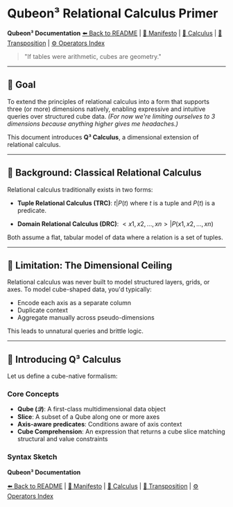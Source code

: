 # Qubeon³ Relational Calculus Primer

<!-- NAVIGATION -->
**Qubeon³ Documentation**
[⬅️ Back to README](../../README.md) | [📘 Manifesto](../MANIFESTO.md) | [📐 Calculus](CALCULUS.md) | [🔁 Transposition](TRANSPOSITION.md) | [⚙️ Operators Index](OPERATORS_INDEX.md)

> "If tables were arithmetic, cubes are geometry."

---

## 🎯 Goal

To extend the principles of relational calculus into a form that supports three (or more) dimensions natively, enabling expressive and intuitive queries over structured cube data.
*(For now we're limiting ourselves to 3 dimensions because anything higher gives me headaches.)*

This document introduces **Q³ Calculus**, a dimensional extension of relational calculus.

---

## 🧠 Background: Classical Relational Calculus

Relational calculus traditionally exists in two forms:

- **Tuple Relational Calculus (TRC)**:
  $`{ t | P(t) }`$ where $`t`$ is a tuple and $`P(t)`$ is a predicate.

- **Domain Relational Calculus (DRC)**:
  $`{ <x1, x2, ..., xn> | P(x1, x2, ..., xn) }`$

Both assume a flat, tabular model of data where a relation is a set of tuples.

---

## 🧩 Limitation: The Dimensional Ceiling

Relational calculus was never built to model structured layers, grids, or axes. To model cube-shaped data, you'd typically:

- Encode each axis as a separate column
- Duplicate context
- Aggregate manually across pseudo-dimensions

This leads to unnatural queries and brittle logic.

---

## 🔮 Introducing Q³ Calculus

Let us define a cube-native formalism:

### Core Concepts

- **Qube (𝒬)**: A first-class multidimensional data object
- **Slice**: A subset of a Qube along one or more axes
- **Axis-aware predicates**: Conditions aware of axis context
- **Cube Comprehension**: An expression that returns a cube slice matching structural and value constraints

### Syntax Sketch

<!-- NAVIGATION -->
**Qubeon³ Documentation**

[⬅️ Back to README](../../README.md) | [📘 Manifesto](../MANIFESTO.md) | [📐 Calculus](CALCULUS.md) | [🔁 Transposition](TRANSPOSITION.md) | [⚙️ Operators Index](OPERATORS_INDEX.md)
